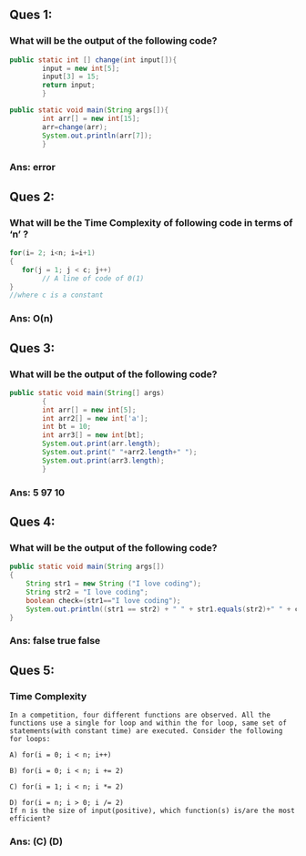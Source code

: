 ## Ques 1:
### What will be the output of the following code?
```java
public static int [] change(int input[]){
        input = new int[5];
        input[3] = 15;
        return input;
        }

public static void main(String args[]){
        int arr[] = new int[15];
        arr=change(arr);
        System.out.println(arr[7]);
        }
```
### Ans: error

## Ques 2:
### What will be the Time Complexity of following code in terms of ‘n’ ?
```java
for(i= 2; i<n; i=i+1)
{
   for(j = 1; j < c; j++)
        // A line of code of Θ(1)
}
//where c is a constant
```
### Ans: O(n)

## Ques 3:
### What will be the output of the following code?
```java
public static void main(String[] args)
        {
        int arr[] = new int[5];
        int arr2[] = new int['a'];
        int bt = 10;
        int arr3[] = new int[bt];
        System.out.print(arr.length);
        System.out.print(" "+arr2.length+" ");
        System.out.print(arr3.length);
        } 
```
### Ans: 5 97 10

## Ques 4:
### What will be the output of the following code?
```java
public static void main(String args[]) 
{ 
    String str1 = new String ("I love coding"); 
    String str2 = "I love coding"; 
    boolean check=(str1=="I love coding");
    System.out.println((str1 == str2) + " " + str1.equals(str2)+" " + check); 
}
```
### Ans: false true false

## Ques 5:
### Time Complexity
```text
In a competition, four different functions are observed. All the functions use a single for loop and within the for loop, same set of statements(with constant time) are executed. Consider the following for loops:

A) for(i = 0; i < n; i++) 

B) for(i = 0; i < n; i += 2) 

C) for(i = 1; i < n; i *= 2) 

D) for(i = n; i > 0; i /= 2) 
If n is the size of input(positive), which function(s) is/are the most efficient?
```
### Ans: (C) (D)